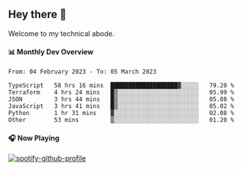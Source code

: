 ## Hey there 👋

Welcome to my technical abode.

#### 📊 Monthly Dev Overview
<!--START_SECTION:waka-->

```text
From: 04 February 2023 - To: 05 March 2023

TypeScript   58 hrs 16 mins  ███████████████████▓░░░░░   79.20 %
Terraform    4 hrs 24 mins   █▒░░░░░░░░░░░░░░░░░░░░░░░   05.99 %
JSON         3 hrs 44 mins   █▒░░░░░░░░░░░░░░░░░░░░░░░   05.08 %
JavaScript   3 hrs 41 mins   █▒░░░░░░░░░░░░░░░░░░░░░░░   05.02 %
Python       1 hr 31 mins    ▓░░░░░░░░░░░░░░░░░░░░░░░░   02.08 %
Other        53 mins         ▒░░░░░░░░░░░░░░░░░░░░░░░░   01.20 %
```

<!--END_SECTION:waka-->

#### 🎧 Now Playing

[![spotify-github-profile](https://spotify-github-profile.vercel.app/api/view?uid=james2mid&cover_image=true&theme=natemoo-re)](https://open.spotify.com/user/james2mid?si=2b3baf2b09cb499e)
